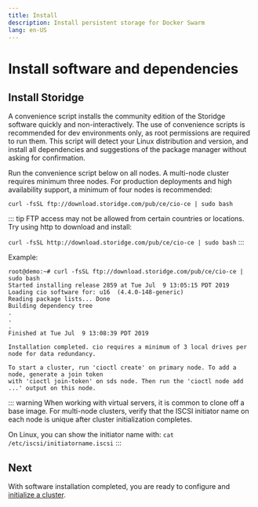 ```yaml
---
title: Install
description: Install persistent storage for Docker Swarm
lang: en-US
---
```


# Install software and dependencies

## Install Storidge

A convenience script installs the community edition of the Storidge software quickly and non-interactively. The use of convenience scripts is recommended for dev environments only, as root permissions are required to run them. This script will detect your Linux distribution and version, and install all dependencies and suggestions of the package manager without asking for confirmation.

Run the convenience script below on all nodes. A multi-node cluster requires minimum three nodes. For production deployments and high availability support, a minimum of four nodes is recommended:

`curl -fsSL ftp://download.storidge.com/pub/ce/cio-ce | sudo bash`

::: tip
FTP access may not be allowed from certain countries or locations. Try using http to download and install:

`curl -fsSL http://download.storidge.com/pub/ce/cio-ce | sudo bash`
:::

Example:
```
root@demo:~# curl -fsSL ftp://download.storidge.com/pub/ce/cio-ce | sudo bash
Started installing release 2859 at Tue Jul  9 13:05:15 PDT 2019
Loading cio software for: u16  (4.4.0-148-generic)
Reading package lists... Done
Building dependency tree
.
.
.
Finished at Tue Jul  9 13:08:39 PDT 2019

Installation completed. cio requires a minimum of 3 local drives per node for data redundancy.

To start a cluster, run 'cioctl create' on primary node. To add a node, generate a join token
with 'cioctl join-token' on sds node. Then run the 'cioctl node add ...' output on this node.
```

::: warning
When working with virtual servers, it is common to clone off a base image. For multi-node clusters, verify that the ISCSI initiator name on each node is unique after cluster initialization completes.

On Linux, you can show the initiator name with:  `cat /etc/iscsi/initiatorname.iscsi`
:::

## Next

With software installation completed, you are ready to configure and [initialize a cluster](https://docs.storidge.com/docker_volumes/initialize_cluster.html).
